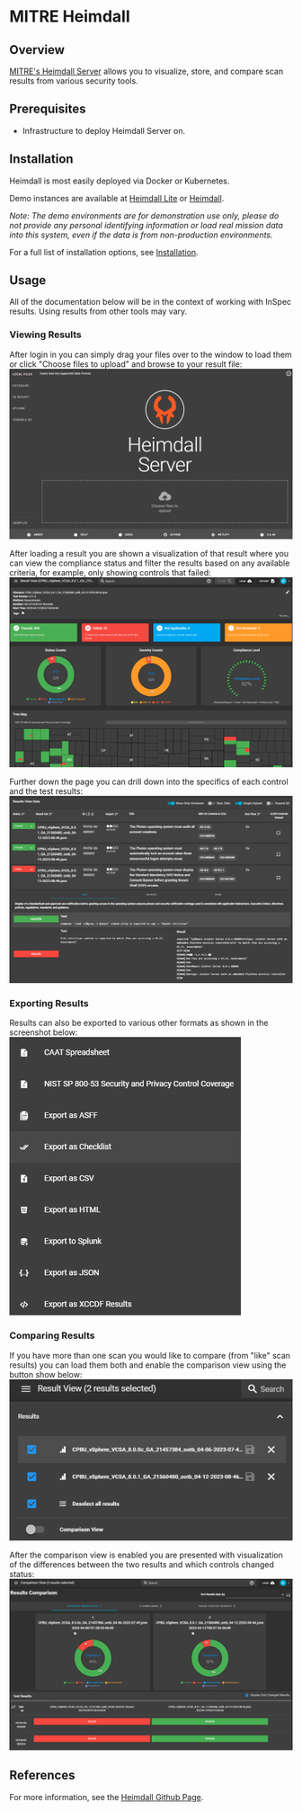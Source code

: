 # MITRE Heimdall

## Overview

[MITRE's Heimdall Server](https://github.com/mitre/heimdall2) allows you to visualize, store, and compare scan results from various security tools.

## Prerequisites

* Infrastructure to deploy Heimdall Server on.

## Installation

Heimdall is most easily deployed via Docker or Kubernetes. 

Demo instances are available at [Heimdall Lite](https://heimdall-lite.mitre.org/) or [Heimdall](https://heimdall-demo.mitre.org/). 

*Note: The demo environments are for demonstration use only, please do not provide any personal identifying information or load real mission data into this system, even if the data is from non-production environments.*

For a full list of installation options, see [Installation](https://github.com/mitre/heimdall2#getting-started--installation).

## Usage
All of the documentation below will be in the context of working with InSpec results. Using results from other tools may vary.  

### Viewing Results

After login in you can simply drag your files over to the window to load them or click "Choose files to upload" and browse to your result file:  
![Heimdall Load File](../../images/heimdall_load_file.png)

After loading a result you are shown a visualization of that result where you can view the compliance status and filter the results based on any available criteria, for example, only showing controls that failed:  
![Heimdall Results View](../../images/heimdall_view_result.png)

Further down the page you can drill down into the specifics of each control and the test results:  
![Heimdall Test Results View](../../images/heimdall_view_result2.png)

### Exporting Results
Results can also be exported to various other formats as shown in the screenshot below:  
![Heimdall Export](../../images/heimdall_export_options.png)

### Comparing Results
If you have more than one scan you would like to compare (from "like" scan results) you can load them both and enable the comparison view using the button show below:  
![Heimdall Compare Button](../../images/heimdall_comparison_button.png)

After the comparison view is enabled you are presented with visualization of the differences between the two results and which controls changed status:  
![Heimdall Compare View](../../images/heimdall_comparison_view.png)

## References
For more information, see the [Heimdall Github Page](https://github.com/mitre/heimdall2).